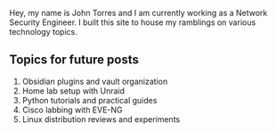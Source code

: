 Hey, my name is John Torres and I am currently working as a Network Security Engineer. I built this site to house my ramblings on various technology topics.

## Topics for future posts

1. Obsidian plugins and vault organization
2. Home lab setup with Unraid
3. Python tutorials and practical guides
4. Cisco labbing with EVE-NG
5. Linux distribution reviews and experiments
